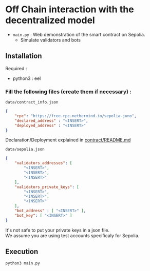 # Off Chain interaction with the decentralized model

- ``main.py`` : Web demonstration of the smart contract on Sepolia.
    - Simulate validators and bots

## Installation

Required :
- python3 : eel

### Fill the following files (create them if necessary) :

``data/contract_info.json``
```json
{
    "rpc": "https://free-rpc.nethermind.io/sepolia-juno",
    "declared_address" : "<INSERT>",
    "deployed_address" : "<INSERT>"
}
```

Declaration/Deployment explained in [contract/README.md](oracle_contract/README.md)

``data/sepolia.json``
```json
{
    "validators_addresses": [
        "<INSERT>",
        "<INSERT>",
        "<INSERT>"
    ],
    "validators_private_keys": [
        "<INSERT>",
        "<INSERT>",
        "<INSERT>"
    ],
    "bot_address" : [ "<INSERT>" ],
    "bot_key": [ "<INSERT>" ]
}
```

It's not safe to put your private keys in a json file. \
We assume you are using test accounts specificaly for Sepolia.

## Execution

```bash
python3 main.py
```